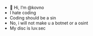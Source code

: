 - 👋 Hi, I’m @kovno
- I hate coding
- Coding should be a sin
- No, i will not make u a botnet or a osint
- My disc is luv.sec
